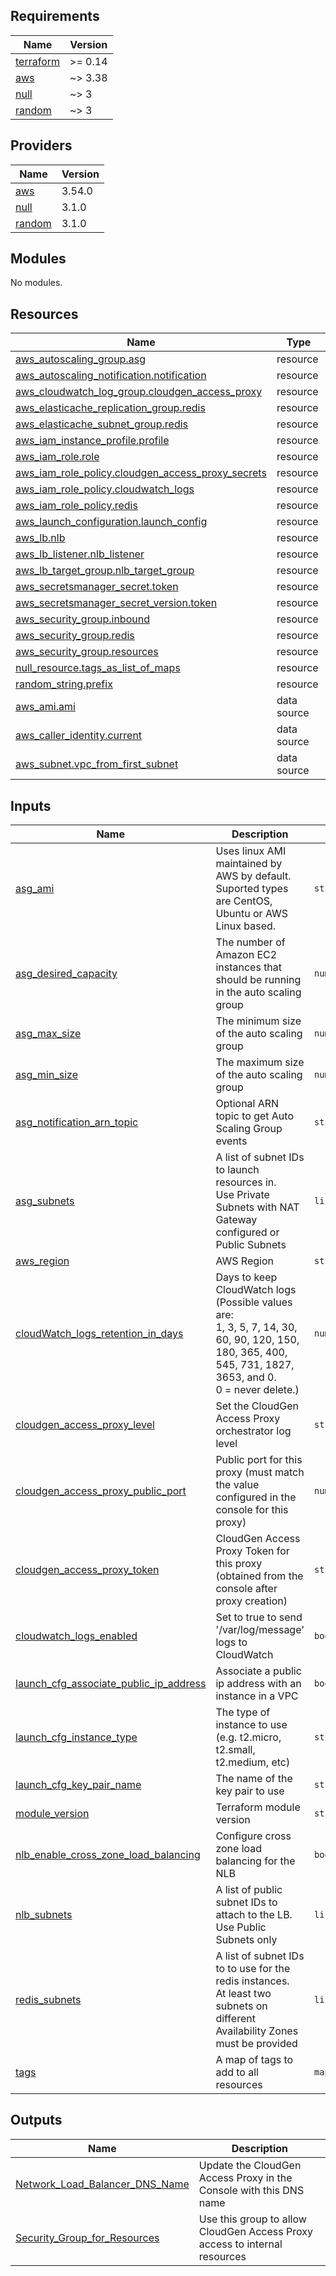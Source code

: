 ## Requirements

| Name | Version |
|------|---------|
| <a name="requirement_terraform"></a> [terraform](#requirement\_terraform) | >= 0.14 |
| <a name="requirement_aws"></a> [aws](#requirement\_aws) | ~> 3.38 |
| <a name="requirement_null"></a> [null](#requirement\_null) | ~> 3 |
| <a name="requirement_random"></a> [random](#requirement\_random) | ~> 3 |

## Providers

| Name | Version |
|------|---------|
| <a name="provider_aws"></a> [aws](#provider\_aws) | 3.54.0 |
| <a name="provider_null"></a> [null](#provider\_null) | 3.1.0 |
| <a name="provider_random"></a> [random](#provider\_random) | 3.1.0 |

## Modules

No modules.

## Resources

| Name | Type |
|------|------|
| [aws_autoscaling_group.asg](https://registry.terraform.io/providers/hashicorp/aws/latest/docs/resources/autoscaling_group) | resource |
| [aws_autoscaling_notification.notification](https://registry.terraform.io/providers/hashicorp/aws/latest/docs/resources/autoscaling_notification) | resource |
| [aws_cloudwatch_log_group.cloudgen_access_proxy](https://registry.terraform.io/providers/hashicorp/aws/latest/docs/resources/cloudwatch_log_group) | resource |
| [aws_elasticache_replication_group.redis](https://registry.terraform.io/providers/hashicorp/aws/latest/docs/resources/elasticache_replication_group) | resource |
| [aws_elasticache_subnet_group.redis](https://registry.terraform.io/providers/hashicorp/aws/latest/docs/resources/elasticache_subnet_group) | resource |
| [aws_iam_instance_profile.profile](https://registry.terraform.io/providers/hashicorp/aws/latest/docs/resources/iam_instance_profile) | resource |
| [aws_iam_role.role](https://registry.terraform.io/providers/hashicorp/aws/latest/docs/resources/iam_role) | resource |
| [aws_iam_role_policy.cloudgen_access_proxy_secrets](https://registry.terraform.io/providers/hashicorp/aws/latest/docs/resources/iam_role_policy) | resource |
| [aws_iam_role_policy.cloudwatch_logs](https://registry.terraform.io/providers/hashicorp/aws/latest/docs/resources/iam_role_policy) | resource |
| [aws_iam_role_policy.redis](https://registry.terraform.io/providers/hashicorp/aws/latest/docs/resources/iam_role_policy) | resource |
| [aws_launch_configuration.launch_config](https://registry.terraform.io/providers/hashicorp/aws/latest/docs/resources/launch_configuration) | resource |
| [aws_lb.nlb](https://registry.terraform.io/providers/hashicorp/aws/latest/docs/resources/lb) | resource |
| [aws_lb_listener.nlb_listener](https://registry.terraform.io/providers/hashicorp/aws/latest/docs/resources/lb_listener) | resource |
| [aws_lb_target_group.nlb_target_group](https://registry.terraform.io/providers/hashicorp/aws/latest/docs/resources/lb_target_group) | resource |
| [aws_secretsmanager_secret.token](https://registry.terraform.io/providers/hashicorp/aws/latest/docs/resources/secretsmanager_secret) | resource |
| [aws_secretsmanager_secret_version.token](https://registry.terraform.io/providers/hashicorp/aws/latest/docs/resources/secretsmanager_secret_version) | resource |
| [aws_security_group.inbound](https://registry.terraform.io/providers/hashicorp/aws/latest/docs/resources/security_group) | resource |
| [aws_security_group.redis](https://registry.terraform.io/providers/hashicorp/aws/latest/docs/resources/security_group) | resource |
| [aws_security_group.resources](https://registry.terraform.io/providers/hashicorp/aws/latest/docs/resources/security_group) | resource |
| [null_resource.tags_as_list_of_maps](https://registry.terraform.io/providers/hashicorp/null/latest/docs/resources/resource) | resource |
| [random_string.prefix](https://registry.terraform.io/providers/hashicorp/random/latest/docs/resources/string) | resource |
| [aws_ami.ami](https://registry.terraform.io/providers/hashicorp/aws/latest/docs/data-sources/ami) | data source |
| [aws_caller_identity.current](https://registry.terraform.io/providers/hashicorp/aws/latest/docs/data-sources/caller_identity) | data source |
| [aws_subnet.vpc_from_first_subnet](https://registry.terraform.io/providers/hashicorp/aws/latest/docs/data-sources/subnet) | data source |

## Inputs

| Name | Description | Type | Default | Required |
|------|-------------|------|---------|:--------:|
| <a name="input_asg_ami"></a> [asg\_ami](#input\_asg\_ami) | Uses linux AMI maintained by AWS by default.<br>  Suported types are CentOS, Ubuntu or AWS Linux based. | `string` | `"amazonlinux2"` | no |
| <a name="input_asg_desired_capacity"></a> [asg\_desired\_capacity](#input\_asg\_desired\_capacity) | The number of Amazon EC2 instances that should be running in the auto scaling group | `number` | `3` | no |
| <a name="input_asg_max_size"></a> [asg\_max\_size](#input\_asg\_max\_size) | The minimum size of the auto scaling group | `number` | `3` | no |
| <a name="input_asg_min_size"></a> [asg\_min\_size](#input\_asg\_min\_size) | The maximum size of the auto scaling group | `number` | `3` | no |
| <a name="input_asg_notification_arn_topic"></a> [asg\_notification\_arn\_topic](#input\_asg\_notification\_arn\_topic) | Optional ARN topic to get Auto Scaling Group events | `string` | `""` | no |
| <a name="input_asg_subnets"></a> [asg\_subnets](#input\_asg\_subnets) | A list of subnet IDs to launch resources in.<br>  Use Private Subnets with NAT Gateway configured or Public Subnets | `list(any)` | n/a | yes |
| <a name="input_aws_region"></a> [aws\_region](#input\_aws\_region) | AWS Region | `string` | n/a | yes |
| <a name="input_cloudWatch_logs_retention_in_days"></a> [cloudWatch\_logs\_retention\_in\_days](#input\_cloudWatch\_logs\_retention\_in\_days) | Days to keep CloudWatch logs (Possible values are:<br>    1, 3, 5, 7, 14, 30, 60, 90, 120, 150, 180, 365, 400, 545, 731, 1827, 3653, and 0.<br>    0 = never delete.) | `number` | `7` | no |
| <a name="input_cloudgen_access_proxy_level"></a> [cloudgen\_access\_proxy\_level](#input\_cloudgen\_access\_proxy\_level) | Set the CloudGen Access Proxy orchestrator log level | `string` | `"info"` | no |
| <a name="input_cloudgen_access_proxy_public_port"></a> [cloudgen\_access\_proxy\_public\_port](#input\_cloudgen\_access\_proxy\_public\_port) | Public port for this proxy (must match the value configured in the console for this proxy) | `number` | `443` | no |
| <a name="input_cloudgen_access_proxy_token"></a> [cloudgen\_access\_proxy\_token](#input\_cloudgen\_access\_proxy\_token) | CloudGen Access Proxy Token for this proxy (obtained from the console after proxy creation) | `string` | n/a | yes |
| <a name="input_cloudwatch_logs_enabled"></a> [cloudwatch\_logs\_enabled](#input\_cloudwatch\_logs\_enabled) | Set to true to send '/var/log/message' logs to CloudWatch | `bool` | `true` | no |
| <a name="input_launch_tmpl_associate_public_ip_address"></a> [launch\_cfg\_associate\_public\_ip\_address](#input\_launch\_cfg\_associate\_public\_ip\_address) | Associate a public ip address with an instance in a VPC | `bool` | `false` | no |
| <a name="input_launch_tmpl_instance_type"></a> [launch\_cfg\_instance\_type](#input\_launch\_cfg\_instance\_type) | The type of instance to use (e.g. t2.micro, t2.small, t2.medium, etc) | `string` | `"t2.small"` | no |
| <a name="input_launch_tmpl_key_pair_name"></a> [launch\_cfg\_key\_pair\_name](#input\_launch\_cfg\_key\_pair\_name) | The name of the key pair to use | `string` | n/a | yes |
| <a name="input_module_version"></a> [module\_version](#input\_module\_version) | Terraform module version | `string` | `"v1.2.4"` | no |
| <a name="input_nlb_enable_cross_zone_load_balancing"></a> [nlb\_enable\_cross\_zone\_load\_balancing](#input\_nlb\_enable\_cross\_zone\_load\_balancing) | Configure cross zone load balancing for the NLB | `bool` | `false` | no |
| <a name="input_nlb_subnets"></a> [nlb\_subnets](#input\_nlb\_subnets) | A list of public subnet IDs to attach to the LB. Use Public Subnets only | `list(string)` | n/a | yes |
| <a name="input_redis_subnets"></a> [redis\_subnets](#input\_redis\_subnets) | A list of subnet IDs to to use for the redis instances.<br>  At least two subnets on different Availability Zones must be provided | `list(any)` | `[]` | no |
| <a name="input_tags"></a> [tags](#input\_tags) | A map of tags to add to all resources | `map(string)` | `{}` | no |

## Outputs

| Name | Description |
|------|-------------|
| <a name="output_Network_Load_Balancer_DNS_Name"></a> [Network\_Load\_Balancer\_DNS\_Name](#output\_Network\_Load\_Balancer\_DNS\_Name) | Update the CloudGen Access Proxy in the Console with this DNS name |
| <a name="output_Security_Group_for_Resources"></a> [Security\_Group\_for\_Resources](#output\_Security\_Group\_for\_Resources) | Use this group to allow CloudGen Access Proxy access to internal resources |
